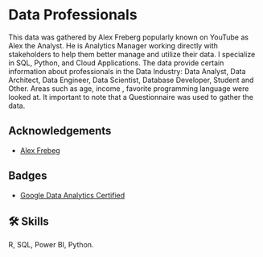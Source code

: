 
# Data Professionals

This data was gathered by Alex Freberg popularly known on YouTube as Alex the Analyst. He is Analytics Manager working directly with stakeholders to help them better manage and utilize their data. I specialize in SQL, Python, and Cloud Applications.
The data provide certain information about professionals in the Data Industry: Data Analyst, Data Architect, Data Engineer, Data Scientist, Database Developer, Student and Other.
Areas such as age, income , favorite programming language were looked at.
It important to note that a Questionnaire was used to gather the data.



## Acknowledgements

 - [Alex Frebeg](https://www.youtube.com/@AlexTheAnalyst)
 
## Badges

 - [Google Data Analytics Certified](https://coursera.org/share/a8d25c0449449d3c2ad25ec3bdd9ba57)


## 🛠 Skills
R, SQL, Power BI, Python.

